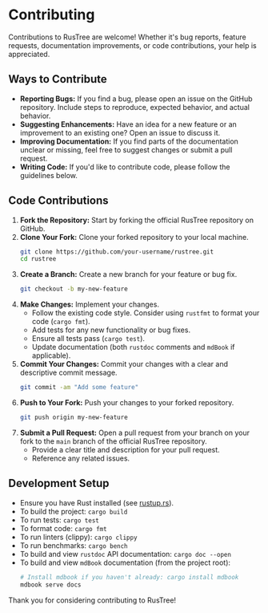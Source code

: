 # Contributing

Contributions to RusTree are welcome! Whether it's bug reports, feature requests, documentation improvements, or code contributions, your help is appreciated.

## Ways to Contribute

- **Reporting Bugs:** If you find a bug, please open an issue on the GitHub repository. Include steps to reproduce, expected behavior, and actual behavior.
- **Suggesting Enhancements:** Have an idea for a new feature or an improvement to an existing one? Open an issue to discuss it.
- **Improving Documentation:** If you find parts of the documentation unclear or missing, feel free to suggest changes or submit a pull request.
- **Writing Code:** If you'd like to contribute code, please follow the guidelines below.

## Code Contributions

1. **Fork the Repository:** Start by forking the official RusTree repository on GitHub.
1. **Clone Your Fork:** Clone your forked repository to your local machine.
   ```bash
   git clone https://github.com/your-username/rustree.git
   cd rustree
   ```
1. **Create a Branch:** Create a new branch for your feature or bug fix.
   ```bash
   git checkout -b my-new-feature
   ```
1. **Make Changes:** Implement your changes.
   - Follow the existing code style. Consider using `rustfmt` to format your code (`cargo fmt`).
   - Add tests for any new functionality or bug fixes.
   - Ensure all tests pass (`cargo test`).
   - Update documentation (both `rustdoc` comments and `mdBook` if applicable).
1. **Commit Your Changes:** Commit your changes with a clear and descriptive commit message.
   ```bash
   git commit -am "Add some feature"
   ```
1. **Push to Your Fork:** Push your changes to your forked repository.
   ```bash
   git push origin my-new-feature
   ```
1. **Submit a Pull Request:** Open a pull request from your branch on your fork to the `main` branch of the official RusTree repository.
   - Provide a clear title and description for your pull request.
   - Reference any related issues.

## Development Setup

- Ensure you have Rust installed (see [rustup.rs](https://rustup.rs/)).
- To build the project: `cargo build`
- To run tests: `cargo test`
- To format code: `cargo fmt`
- To run linters (clippy): `cargo clippy`
- To run benchmarks: `cargo bench`
- To build and view `rustdoc` API documentation: `cargo doc --open`
- To build and view `mdBook` documentation (from the project root):
  ```bash
  # Install mdbook if you haven't already: cargo install mdbook
  mdbook serve docs
  ```

Thank you for considering contributing to RusTree!